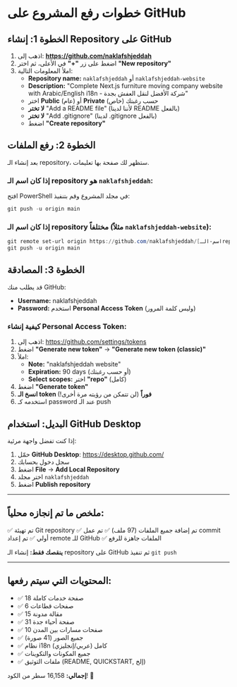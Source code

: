 # خطوات رفع المشروع على GitHub

## الخطوة 1: إنشاء Repository على GitHub

1. اذهب إلى: **https://github.com/naklafshjeddah**
2. اضغط على زر **"+"** في الأعلى، ثم اختر **"New repository"**
3. املأ المعلومات التالية:
   - **Repository name:** `naklafshjeddah` أو `naklafshjeddah-website`
   - **Description:** "Complete Next.js furniture moving company website with Arabic/English i18n - شركة الأفضل لنقل العفش بجدة"
   - اختر **Public** (عام) أو **Private** (خاص) حسب رغبتك
   - **لا تختر** "Add a README file" (لأننا لدينا README بالفعل)
   - **لا تختر** "Add .gitignore" (لدينا .gitignore بالفعل)
   - اضغط **"Create repository"**

## الخطوة 2: رفع الملفات

بعد إنشاء الـ repository، ستظهر لك صفحة بها تعليمات. 

### إذا كان اسم الـ repository هو `naklafshjeddah`:

افتح PowerShell في مجلد المشروع وقم بتنفيذ:

```powershell
git push -u origin main
```

### إذا كان اسم الـ repository مختلفاً (مثلاً `naklafshjeddah-website`):

```powershell
git remote set-url origin https://github.com/naklafshjeddah/[اسم-الـrepository].git
git push -u origin main
```

## الخطوة 3: المصادقة

قد يطلب منك GitHub:
- **Username:** naklafshjeddah
- **Password:** استخدم **Personal Access Token** (وليس كلمة المرور)

### كيفية إنشاء Personal Access Token:

1. اذهب إلى: https://github.com/settings/tokens
2. اضغط **"Generate new token"** → **"Generate new token (classic)"**
3. املأ:
   - **Note:** "naklafshjeddah website"
   - **Expiration:** 90 days (أو حسب رغبتك)
   - **Select scopes:** اختر **"repo"** (كامل)
4. اضغط **"Generate token"**
5. **انسخ الـ token فوراً** (لن تتمكن من رؤيته مرة أخرى!)
6. استخدمه كـ password عند الـ push

## البديل: استخدام GitHub Desktop

إذا كنت تفضل واجهة مرئية:

1. حمّل **GitHub Desktop**: https://desktop.github.com/
2. سجل دخول بحسابك
3. اضغط **File** → **Add Local Repository**
4. اختر مجلد `naklafshjeddah`
5. اضغط **Publish repository**

---

## ملخص ما تم إنجازه محلياً:

✅ تم تهيئة Git repository
✅ تم إضافة جميع الملفات (97 ملف)
✅ تم عمل commit أولي
✅ تم إعداد remote للـ GitHub
✅ الملفات جاهزة للرفع

**ينقصك فقط:** إنشاء الـ repository على GitHub ثم تنفيذ `git push`

---

## المحتويات التي سيتم رفعها:

- ✅ 18 صفحة خدمات كاملة
- ✅ 6 صفحات قطاعات
- ✅ 15 مقالة مدونة
- ✅ 31 صفحة أحياء جدة
- ✅ 10 صفحات مسارات بين المدن
- ✅ جميع الصور (41 صورة)
- ✅ نظام i18n كامل (عربي/إنجليزي)
- ✅ جميع المكونات والتكوينات
- ✅ ملفات التوثيق (README, QUICKSTART, إلخ)

**إجمالي:** 16,158 سطر من الكود! 🚀

